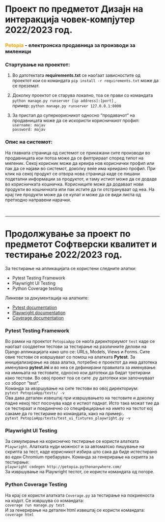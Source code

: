 # Проект по предметот Дизајн на интеракција човек-компјутер 2022/2023 год.
### <font color="orange">Petopia</font> - електронска продавница за производи за миленици

### Стартување на проектот:
1. Во датотектата **requirements.txt** се наоѓаат зависностите од проектот кои со командата  `pip install -r requirements.txt` може да се преземат.
2. Доколку проектот се старува локално, тоа се прави со командата `python manage.py runserver [ip address]:[port]` , <br> 
пример: `python manage.py runserver 127.0.0.1:8000`

3. За пристап до суперкорисникот односно “продавачот“ на продавницата може да се искористи корисничкиот профил: <br>
``username: majav`` <br>
``password: majav``

### Опис на системот:
На главната страница од системот се прикажани сите производи во продавницата кои потоа може да се филтрираат според типот на миленик. Секој корисник може да креира нов кориснички профил или пак да се најави во системот, доколку веќе има креирано профил. При клик на секој продукт се отвора нова страница каде се пишани подетални информации за продуктот, и таму истиот може да се додаде во корисничката кошничка. Корисниците може да додаваат нови продукти во кошничката или пак истите да ги отстрануваат од неа. На крај тие продукти може да се купат и може да се види листа од претходно направени нарачки.

<br>
<hr>

#  Продолжување за проект по предметот Софтверски квалитет и тестирање 2022/2023 год. 
За тестирање на апликацијата се користени следните алатки:
- Pytest Testing Framework
- Playwright UI Testing
- Python Coverage testing 

Линкови за документација на алатките:
- [Pytest documentation](https://docs.pytest.org/en/7.1.x/getting-started.html) 
- [Playwright documentation](https://playwright.dev/) 
- [Coverage documentation](https://coverage.readthedocs.io/en/7.3.1/)


### Pytest Testing Framework
Во рамки на проектот ``PetopiaApp`` се наоѓа директориумот ``test`` каде се наоѓаат соодветни тестови за тестирање на различните делови на Django апликацијата како што се: URLs, Models, Views и Forms. Сите овие тестови се извршуваат со помош на алатката **Pytest**. За иницијализирање на оваа алатка, потребно е проектот да има датотека именувана **pytest.ini** и во неа се дефинирани правилата за именување на имињата на тестовите, односно кои датотеки да бидат третирани како тестови. Во овој проект тоа се сите .py датотеки кои започнуваат со зборот "test".
<br>
Команда за ивзршување на сите тестови во овој директориум: <br>
```pytest PetopiaApp/tests/ -v```
<br>
Ова дава детален извештај при извршувањето на тестовите и доколку падне некој тест посочува каде е истиот паднат.
Исто така можат тие да се тестираат и поединечно со специфицирање на името на тестот кој сакаме да го тестираме во командата, како на пример:.
<br>
```pytest PetopiaApp/tests/test_ui_fixtures_playwright.py -v```

### Playwright UI Testing
За симулирање на корисничко тестирање се користи алатката ``Playwright``. Алатката нуди можност и за автоматско пишување на скрипта за тест, каде корисникот избира што сака да биде истестирано во еден Chromium пребарувач.
Команда за генерирање на скрипта за тестирање: <br>
``playwright codegen http://petopia.pythonanywhere.com/``
<br>
За извршување на Playwright тестот, се користи командата од погоре.


### Python Coverage Testing
На крај се користи алатката ``Coverage.py`` за тестирање на покриеноста на кодот. Се извршува со командата: <br>
``coverage run manage.py test`` <br>
И за генерирање на детален html извештај се користи командата: <br>
``coverage html``